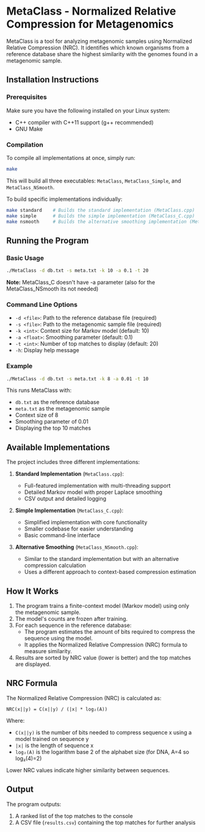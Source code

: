 # MetaClass - Normalized Relative Compression for Metagenomics

MetaClass is a tool for analyzing metagenomic samples using Normalized Relative Compression (NRC). It identifies which known organisms from a reference database share the highest similarity with the genomes found in a metagenomic sample.

## Installation Instructions

### Prerequisites

Make sure you have the following installed on your Linux system:
- C++ compiler with C++11 support (g++ recommended)
- GNU Make

### Compilation

To compile all implementations at once, simply run:

```bash
make
```

This will build all three executables: `MetaClass`, `MetaClass_Simple`, and `MetaClass_NSmooth`.

To build specific implementations individually:

```bash
make standard    # Builds the standard implementation (MetaClass.cpp)
make simple      # Builds the simple implementation (MetaClass_C.cpp)
make nsmooth     # Builds the alternative smoothing implementation (MetaClass_NSmooth.cpp)
```

## Running the Program

### Basic Usage

```bash
./MetaClass -d db.txt -s meta.txt -k 10 -a 0.1 -t 20
```
**Note:** MetaClass_C doesn't have -a parameter (also for the MetaClass_NSmooth its not needed)
### Command Line Options

- `-d <file>`: Path to the reference database file (required)
- `-s <file>`: Path to the metagenomic sample file (required)
- `-k <int>`: Context size for Markov model (default: 10)
- `-a <float>`: Smoothing parameter (default: 0.1)
- `-t <int>`: Number of top matches to display (default: 20)
- `-h`: Display help message

### Example

```bash
./MetaClass -d db.txt -s meta.txt -k 8 -a 0.01 -t 10
```

This runs MetaClass with:
- `db.txt` as the reference database
- `meta.txt` as the metagenomic sample
- Context size of 8
- Smoothing parameter of 0.01
- Displaying the top 10 matches

## Available Implementations

The project includes three different implementations:

1. **Standard Implementation** (`MetaClass.cpp`): 
   - Full-featured implementation with multi-threading support
   - Detailed Markov model with proper Laplace smoothing
   - CSV output and detailed logging

2. **Simple Implementation** (`MetaClass_C.cpp`):
   - Simplified implementation with core functionality
   - Smaller codebase for easier understanding
   - Basic command-line interface

3. **Alternative Smoothing** (`MetaClass_NSmooth.cpp`):
   - Similar to the standard implementation but with an alternative compression calculation
   - Uses a different approach to context-based compression estimation

## How It Works

1. The program trains a finite-context model (Markov model) using only the metagenomic sample.
2. The model's counts are frozen after training.
3. For each sequence in the reference database:
   - The program estimates the amount of bits required to compress the sequence using the model.
   - It applies the Normalized Relative Compression (NRC) formula to measure similarity.
4. Results are sorted by NRC value (lower is better) and the top matches are displayed.

## NRC Formula

The Normalized Relative Compression (NRC) is calculated as:

```
NRC(x||y) = C(x||y) / (|x| * log₂(A))
```

Where:
- `C(x||y)` is the number of bits needed to compress sequence x using a model trained on sequence y
- `|x|` is the length of sequence x
- `log₂(A)` is the logarithm base 2 of the alphabet size (for DNA, A=4 so log₂(4)=2)

Lower NRC values indicate higher similarity between sequences.

## Output

The program outputs:
1. A ranked list of the top matches to the console
2. A CSV file (`results.csv`) containing the top matches for further analysis